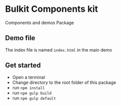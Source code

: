 # Bulkit Components kit 

Components and demos Package

## Demo file

The index file is named `index.html` in the main demo

## Get started

* Open a terminal
* Change directory to the root folder of this package
* run `npm install`
* run `npm gulp build`
* run `npm gulp default`